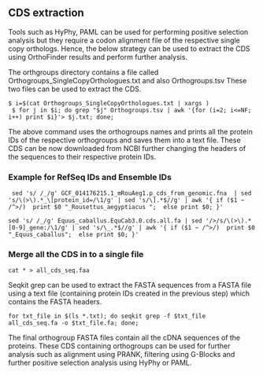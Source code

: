 ## CDS extraction

Tools such as HyPhy, PAML can be used for performing positive selection analysis but they require a codon alignment file of the respective single copy orthologs. Hence, the below strategy can be used to extract the CDS using OrthoFinder results and perform further analysis.

The orthgroups directory contains a file called Orthogroups_SingleCopyOrthologues.txt and also Orthogroups.tsv These two files can be used to extract the CDS.

``` 
$ i=$(cat Orthogroups_SingleCopyOrthologues.txt | xargs )
 $ for j in $i; do grep "$j" Orthogroups.tsv | awk '{for (i=2; i<=NF; i++) print $i}'> $j.txt; done;
```
The above command uses the orthogroups names and prints all the protein IDs of the respective orthogroups and saves them into a text file. These CDS can be now downloaded from NCBI further changing the headers of the sequences to their respective protein IDs.

### Example for RefSeq IDs and Ensemble IDs
```
 sed 's/ /_/g' GCF_014176215.1_mRouAeg1.p_cds_from_genomic.fna  | sed 's/\(>\).*_\[protein_id=/\1/g' | sed 's/\].*$//g' | awk '{ if ($1 ~ /^>/)  print $0 "_Rousettus_aegyptiacus ";  else print $0; }' 
```
```
sed 's/ /_/g' Equus_caballus.EquCab3.0.cds.all.fa | sed '/>/s/\(>\).*[0-9]_gene:/\1/g' | sed 's/\_.*$//g' | awk '{ if ($1 ~ /^>/)  print $0 "_Equus_caballus";  else print $0; }' 
```
### Merge all the CDS in to a single file
```
cat * > all_cds_seq.faa
```
Seqkit grep can be used to extract the FASTA sequences from a FASTA file using a text file (containing protein IDs created in the previous step) which contains the FASTA headers. 

```
for txt_file in $(ls *.txt); do seqkit grep -f $txt_file all_cds_seq.fa -o $txt_file.fa; done;
```
The final orthogroup FASTA files contain all the cDNA sequences of the proteins.
These CDS containing orthogroups can be used for further analysis such as alignment using PRANK, filtering using G-Blocks and further positive selection analysis using HyPhy or PAML.

